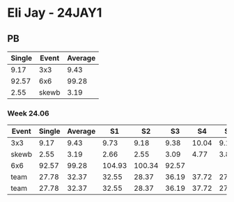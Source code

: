# Eli Jay - 24JAY1

## PB
|Single|Event|Average|
|----|----|----|
|9.17|3x3|9.43|
|92.57|6x6|99.28|
|2.55|skewb|3.19|
### Week 24.06
|Event|Single|Average|S1|S2|S3|S4|S5|
|-----|-------|------|--|--|--|--|--|
|3x3|9.17|9.43|9.73|9.18|9.38|10.04|9.17|
|skewb|2.55|3.19|2.66|2.55|3.09|4.77|3.82|
|6x6|92.57|99.28|104.93|100.34|92.57| | |
|team|27.78|32.37|32.55|28.37|36.19|37.72|27.78|
|team|27.78|32.37|32.55|28.37|36.19|37.72|27.78|
